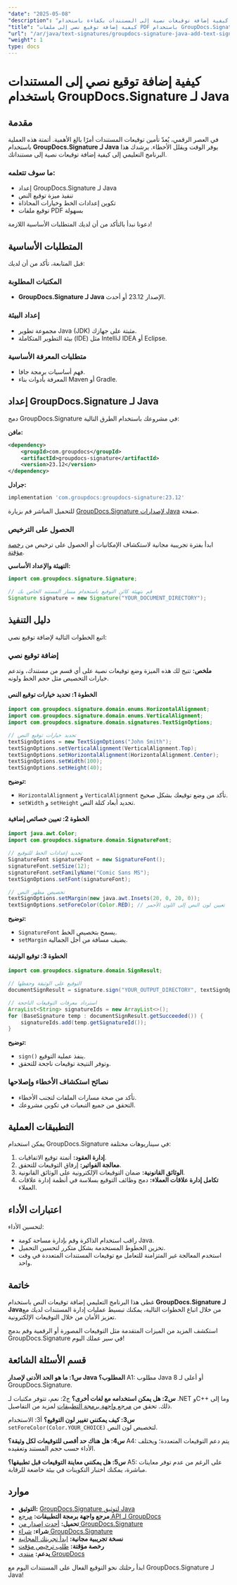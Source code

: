 ```yaml
---
"date": "2025-05-08"
"description": "تعرّف على كيفية إضافة توقيعات نصية إلى المستندات بكفاءة باستخدام GroupDocs.Signature لـ Java. يغطي هذا الدليل خيارات الإعداد والتنفيذ والتخصيص."
"title": "كيفية إضافة توقيع نصي إلى ملفات PDF باستخدام GroupDocs.Signature لـ Java"
"url": "/ar/java/text-signatures/groupdocs-signature-java-add-text-signature/"
"weight": 1
type: docs
---
```

# كيفية إضافة توقيع نصي إلى المستندات باستخدام GroupDocs.Signature لـ Java

## مقدمة
في العصر الرقمي، يُعدّ تأمين توقيعات المستندات أمرًا بالغ الأهمية. أتمتة هذه العملية باستخدام **GroupDocs.Signature لـ Java** يوفر الوقت ويقلل الأخطاء. يرشدك هذا البرنامج التعليمي إلى كيفية إضافة توقيعات نصية إلى مستنداتك.

### ما سوف تتعلمه:
- إعداد GroupDocs.Signature لـ Java
- تنفيذ ميزة توقيع النص
- تكوين إعدادات الخط وخيارات المحاذاة
- توقيع ملفات PDF بسهولة

دعونا نبدأ بالتأكد من أن لديك المتطلبات الأساسية اللازمة!

## المتطلبات الأساسية
قبل المتابعة، تأكد من أن لديك:

### المكتبات المطلوبة
- **GroupDocs.Signature لـ Java** الإصدار 23.12 أو أحدث.

### إعداد البيئة
- مجموعة تطوير Java (JDK) مثبتة على جهازك.
- بيئة التطوير المتكاملة (IDE) مثل IntelliJ IDEA أو Eclipse.

### متطلبات المعرفة الأساسية
- فهم أساسيات برمجة جافا.
- المعرفة بأدوات بناء Maven أو Gradle.

## إعداد GroupDocs.Signature لـ Java
دمج GroupDocs.Signature في مشروعك باستخدام الطرق التالية:

**مافن:**
```xml
<dependency>
    <groupId>com.groupdocs</groupId>
    <artifactId>groupdocs-signature</artifactId>
    <version>23.12</version>
</dependency>
```

**جرادل:**
```gradle
implementation 'com.groupdocs:groupdocs-signature:23.12'
```

للتحميل المباشر قم بزيارة [GroupDocs.Signature لإصدارات Java](https://releases.groupdocs.com/signature/java/) صفحة.

### الحصول على الترخيص
ابدأ بفترة تجريبية مجانية لاستكشاف الإمكانيات أو الحصول على ترخيص من [رخصة مؤقتة](https://purchase.groupdocs.com/temporary-license/).

**التهيئة والإعداد الأساسي:**
```java
import com.groupdocs.signature.Signature;

// قم بتهيئة كائن التوقيع باستخدام مسار المستند الخاص بك
Signature signature = new Signature("YOUR_DOCUMENT_DIRECTORY");
```

## دليل التنفيذ
اتبع الخطوات التالية لإضافة توقيع نصي:

### إضافة توقيع نصي
**ملخص:** تتيح لك هذه الميزة وضع توقيعات نصية على أي قسم من مستندك، وتدعم خيارات التخصيص مثل حجم الخط ولونه.

#### الخطوة 1: تحديد خيارات توقيع النص
```java
import com.groupdocs.signature.domain.enums.HorizontalAlignment;
import com.groupdocs.signature.domain.enums.VerticalAlignment;
import com.groupdocs.signature.domain.signatures.TextSignOptions;

// تحديد خيارات توقيع النص
textSignOptions = new TextSignOptions("John Smith");
textSignOptions.setVerticalAlignment(VerticalAlignment.Top);
textSignOptions.setHorizontalAlignment(HorizontalAlignment.Center);
textSignOptions.setWidth(100);
textSignOptions.setHeight(40);
```
**توضيح:** 
- `HorizontalAlignment` و `VerticalAlignment` تأكد من وضع توقيعك بشكل صحيح.
- `setWidth` و `setHeight` تحديد أبعاد كتلة النص.

#### الخطوة 2: تعيين خصائص إضافية
```java
import java.awt.Color;
import com.groupdocs.signature.domain.SignatureFont;

// تحديد إعدادات الخط للتوقيع
SignatureFont signatureFont = new SignatureFont();
signatureFont.setSize(12);
signatureFont.setFamilyName("Comic Sans MS");
textSignOptions.setFont(signatureFont);

// تخصيص مظهر النص
textSignOptions.setMargin(new java.awt.Insets(20, 0, 20, 0));
textSignOptions.setForeColor(Color.RED); // تعيين لون النص إلى اللون الأحمر
```
**توضيح:**
- `SignatureFont` يسمح بتخصيص الخط.
- `setMargin` يضيف مسافة من أجل الجمالية.

#### الخطوة 3: توقيع الوثيقة
```java
import com.groupdocs.signature.domain.SignResult;

// التوقيع على الوثيقة وحفظها
documentSignResult = signature.sign("YOUR_OUTPUT_DIRECTORY", textSignOptions);

// استرداد معرفات التوقيعات الناجحة
ArrayList<String> signatureIds = new ArrayList<>();
for (BaseSignature temp : documentSignResult.getSucceeded()) {
    signatureIds.add(temp.getSignatureId());
}
```
**توضيح:**
- `sign()` ينفذ عملية التوقيع.
- وتوفر النتيجة توقيعات ناجحة للتحقق.

### نصائح استكشاف الأخطاء وإصلاحها
- تأكد من صحة مسارات الملفات لتجنب الأخطاء.
- التحقق من جميع التبعيات في تكوين مشروعك.

## التطبيقات العملية
يمكن استخدام GroupDocs.Signature في سيناريوهات مختلفة:
1. **إدارة العقود:** أتمتة توقيع الاتفاقيات.
2. **معالجة الفواتير:** إرفاق التوقيعات للتحقق.
3. **الوثائق القانونية:** ضمان التوقيعات الإلكترونية على الوثائق القانونية.
4. **تكامل إدارة علاقات العملاء:** دمج وظائف التوقيع بسلاسة في أنظمة إدارة علاقات العملاء.

## اعتبارات الأداء
لتحسين الأداء:
- راقب استخدام الذاكرة وقم بإدارة مساحة كومة Java.
- تخزين الخطوط المستخدمة بشكل متكرر لتحسين التحميل.
- استخدم المعالجة غير المتزامنة للتعامل مع توقيعات المستندات المتعددة في وقت واحد.

## خاتمة
غطى هذا البرنامج التعليمي إضافة توقيعات النص باستخدام **GroupDocs.Signature لـ Java**من خلال اتباع الخطوات التالية، يمكنك تبسيط عمليات إدارة المستندات لديك مع تعزيز الأمان من خلال التوقيعات الإلكترونية.

استكشف المزيد من الميزات المتقدمة مثل التوقيعات المصورة أو الرقمية وقم بدمج GroupDocs.Signature في سير عملك اليوم!

## قسم الأسئلة الشائعة
**س1: ما هو الحد الأدنى لإصدار Java المطلوب؟**
A1: مطلوب Java 8 أو أعلى لـ GroupDocs.Signature.

**س2: هل يمكن استخدامه مع لغات أخرى؟**
ج2: نعم، تتوفر مكتبات لـ .NET وC++ وما إلى ذلك. تحقق من [مرجع واجهة برمجة التطبيقات](https://reference.groupdocs.com/signature/java/) لمزيد من التفاصيل.

**س3: كيف يمكنني تغيير لون التوقيع؟**
أ3: الاستخدام `setForeColor(Color.YOUR_CHOICE)` لتخصيص لون النص.

**س4: هل هناك حد أقصى للتوقيعات لكل وثيقة؟**
A4: يتم دعم التوقيعات المتعددة؛ ويختلف الأداء حسب حجم المستند وتعقيده.

**س5: هل يمكنني معاينة التوقيعات قبل تطبيقها؟**
A5: على الرغم من عدم توفر معاينات مباشرة، يمكنك اختبار التكوينات في بيئة خاضعة للرقابة.

## موارد
- **التوثيق:** [GroupDocs.Signature لتوثيق Java](https://docs.groupdocs.com/signature/java/)
- **مرجع واجهة برمجة التطبيقات:** [مرجع API لـ GroupDocs](https://reference.groupdocs.com/signature/java/)
- **تحميل:** [أحدث إصدار من GroupDocs.Signature](https://releases.groupdocs.com/signature/java/)
- **شراء:** [شراء GroupDocs.Signature](https://purchase.groupdocs.com/buy)
- **نسخة تجريبية مجانية:** [ابدأ تجربتك المجانية](https://releases.groupdocs.com/signature/java/)
- **رخصة مؤقتة:** [طلب ترخيص مؤقت](https://purchase.groupdocs.com/temporary-license/)
- **يدعم:** [منتدى GroupDocs](https://forum.groupdocs.com/c/signature/)

ابدأ رحلتك نحو التوقيع الفعال على المستندات اليوم مع GroupDocs.Signature لـ Java!